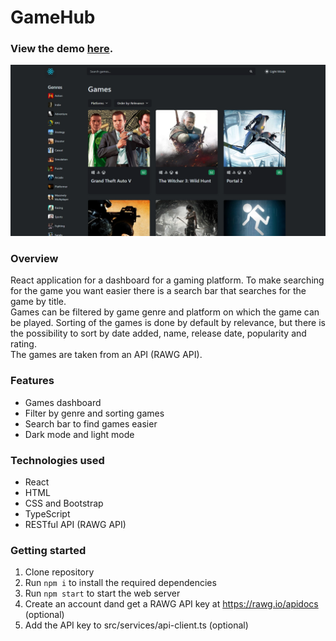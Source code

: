 # GameHub
### View the demo [here](https://react-game-dashboard.netlify.app/).
![GameHub](https://raw.githubusercontent.com/paul963/react-game-dashboard/master/site-preview.webp)

### Overview
React application for a dashboard for a gaming platform. To make searching for the game you want easier there is a search bar that searches for the game by title.\
Games can be filtered by game genre and platform on which the game can be played. Sorting of the games is done by default by relevance, but there is the possibility to sort by date added, name, release date, popularity and rating.\
The games are taken from an API (RAWG API).

### Features
- Games dashboard
- Filter by genre and sorting games
- Search bar to find games easier
- Dark mode and light mode

### Technologies used
- React
- HTML
- CSS and Bootstrap
- TypeScript
- RESTful API (RAWG API)

### Getting started
1. Clone repository
2. Run `npm i` to install the required dependencies
3. Run `npm start` to start the web server
4. Create an account dand get a RAWG API key at https://rawg.io/apidocs (optional)
5. Add the API key to src/services/api-client.ts (optional)